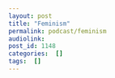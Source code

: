 ```yaml
---
layout: post
title: "Feminism"
permalink: podcast/feminism
audiolink: 
post_id: 1148
categories:  []
tags:  []
---
```


